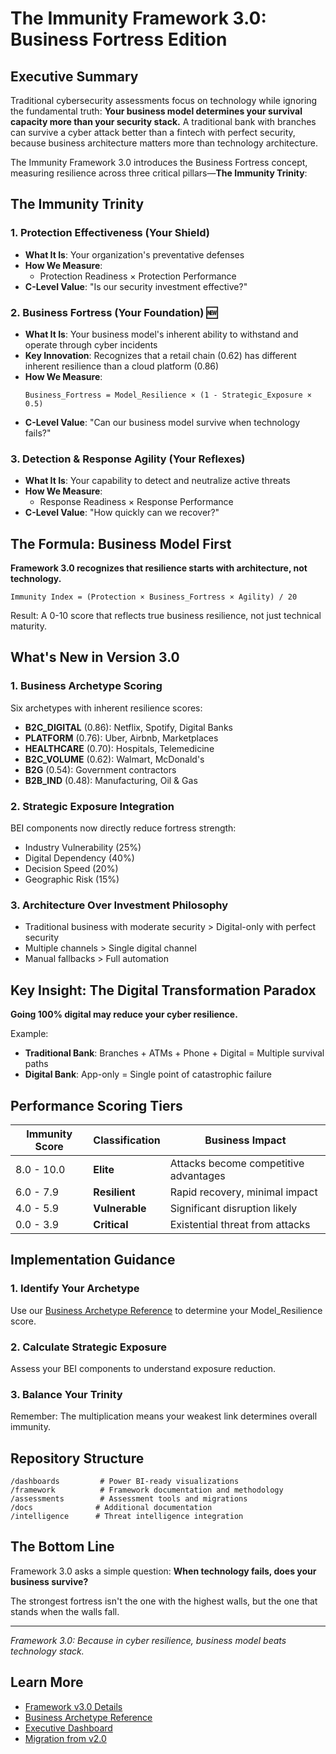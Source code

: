 # The Immunity Framework 3.0: Business Fortress Edition

## Executive Summary

Traditional cybersecurity assessments focus on technology while ignoring the fundamental truth: **Your business model determines your survival capacity more than your security stack.** A traditional bank with branches can survive a cyber attack better than a fintech with perfect security, because business architecture matters more than technology architecture.

The Immunity Framework 3.0 introduces the Business Fortress concept, measuring resilience across three critical pillars—**The Immunity Trinity**:

## The Immunity Trinity

### 1. Protection Effectiveness (Your Shield)
- **What It Is**: Your organization's preventative defenses
- **How We Measure**: 
  - Protection Readiness × Protection Performance
- **C-Level Value**: "Is our security investment effective?"

### 2. Business Fortress (Your Foundation) 🆕
- **What It Is**: Your business model's inherent ability to withstand and operate through cyber incidents
- **Key Innovation**: Recognizes that a retail chain (0.62) has different inherent resilience than a cloud platform (0.86)
- **How We Measure**:
  ```
  Business_Fortress = Model_Resilience × (1 - Strategic_Exposure × 0.5)
  ```
- **C-Level Value**: "Can our business model survive when technology fails?"

### 3. Detection & Response Agility (Your Reflexes)
- **What It Is**: Your capability to detect and neutralize active threats
- **How We Measure**: 
  - Response Readiness × Response Performance
- **C-Level Value**: "How quickly can we recover?"

## The Formula: Business Model First

**Framework 3.0 recognizes that resilience starts with architecture, not technology.**

```
Immunity Index = (Protection × Business_Fortress × Agility) / 20
```

Result: A 0-10 score that reflects true business resilience, not just technical maturity.

## What's New in Version 3.0

### 1. Business Archetype Scoring
Six archetypes with inherent resilience scores:
- **B2C_DIGITAL** (0.86): Netflix, Spotify, Digital Banks
- **PLATFORM** (0.76): Uber, Airbnb, Marketplaces
- **HEALTHCARE** (0.70): Hospitals, Telemedicine
- **B2C_VOLUME** (0.62): Walmart, McDonald's
- **B2G** (0.54): Government contractors
- **B2B_IND** (0.48): Manufacturing, Oil & Gas

### 2. Strategic Exposure Integration
BEI components now directly reduce fortress strength:
- Industry Vulnerability (25%)
- Digital Dependency (40%)
- Decision Speed (20%)
- Geographic Risk (15%)

### 3. Architecture Over Investment Philosophy
- Traditional business with moderate security > Digital-only with perfect security
- Multiple channels > Single digital channel
- Manual fallbacks > Full automation

## Key Insight: The Digital Transformation Paradox

**Going 100% digital may reduce your cyber resilience.** 

Example:
- **Traditional Bank**: Branches + ATMs + Phone + Digital = Multiple survival paths
- **Digital Bank**: App-only = Single point of catastrophic failure

## Performance Scoring Tiers

| Immunity Score | Classification | Business Impact |
|---------------|----------------|-----------------|
| 8.0 - 10.0 | **Elite** | Attacks become competitive advantages |
| 6.0 - 7.9 | **Resilient** | Rapid recovery, minimal impact |
| 4.0 - 5.9 | **Vulnerable** | Significant disruption likely |
| 0.0 - 3.9 | **Critical** | Existential threat from attacks |

## Implementation Guidance

### 1. Identify Your Archetype
Use our [Business Archetype Reference](framework/business-archetype-reference.md) to determine your Model_Resilience score.

### 2. Calculate Strategic Exposure
Assess your BEI components to understand exposure reduction.

### 3. Balance Your Trinity
Remember: The multiplication means your weakest link determines overall immunity.

## Repository Structure

```
/dashboards         # Power BI-ready visualizations
/framework          # Framework documentation and methodology
/assessments        # Assessment tools and migrations
/docs              # Additional documentation
/intelligence      # Threat intelligence integration
```

## The Bottom Line

Framework 3.0 asks a simple question: **When technology fails, does your business survive?**

The strongest fortress isn't the one with the highest walls, but the one that stands when the walls fall.

---

*Framework 3.0: Because in cyber resilience, business model beats technology stack.*

## Learn More

- [Framework v3.0 Details](framework/immunity-framework-v3.md)
- [Business Archetype Reference](framework/business-archetype-reference.md)
- [Executive Dashboard](dashboards/immunity-MVP-CLH.html)
- [Migration from v2.0](framework/immunity-framework-v2.md)